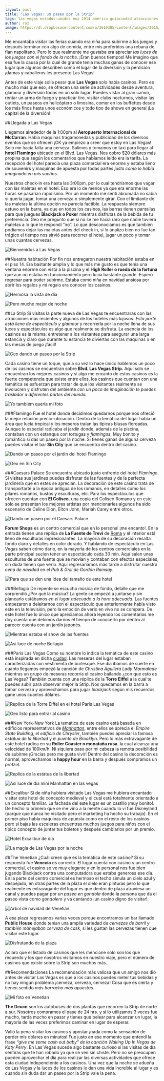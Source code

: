 ```yaml
---
layout: post
title: "Las Vegas: un paseo por la Strip"
tags: las-vegas estados-unidos eua 2014 america guiaciudad atracciones
author: rox
image: https://dl.dropboxusercontent.com/u/1610385/content/images/2015/03/DSC09947.JPG
---
```

Me encantaba visitar las ferias cuando era niña para subirme a los juegos y después terminar con algo de comida, entre mis preferidos una rebana de flan napolitano. Pero lo que realmente  me gustaba era apreciar *las luces de los juegos con el fondo de la noche*. ¡Eran buenos tiempos! Me imagino que esa fue la causa por la cual de grande tenía muchas ganas de conocer ese lugar que algunos describen como el lugar de la diversión y la perdición ¡damas y caballeros les presento Las Vegas!

Antes de este viaje solía pesar que **Las Vegas** solo había casinos. Pero es mucho más que eso, se ofrecen una serie de actividades desde aventura, glamour y diversión todas en un solo lugar. Puedes vistar al gran cañon, rentar un arma de fuego y practicar tiro, visitar clubs nocturnos, visitar las outlets, un paseos en helicóptero o limosina, comer en los buffettes desde los más finos hasta unos económicos y todo tipo de shows en general ¡La capital de la diversión!

##Llegada a Las Vegas

Llegamos alrededor de la 1:00pm al **Aeropuerto Internacional de McCarran**. Había maquinas tragamonedas y publicidad de los diversos eventos que se ofrecen ¡OK ya empiezo a creer que estoy en Las Vegas! Solo me hacía falta una cerveza. Salimos y tomamos un taxi para llegar al **hotel Flamingo** ubicado en el Blvd. Las Vegas. Nos cobro $20 dólares más propina que según los comentarios que habíamos leído era la tarifa. La recepción del hotel parecía una plaza comercial era enorme y estaba lleno de souvenirs y maquinas de apuesta por todas partes *justo como lo había imaginado en mis sueños*.

Nuestros check-in era hasta las 3:00pm, por lo cual tendríamos que vagar con las maletas en el hotel. Eso era lo de menos ya que era enorme las horas se pasarían rapidísimo. Por un momento me sentí abrumada no sabía si quería jugar, tomar una cerveza o simplemente girar. Con el limitante de las maletas la última opción no parecía factible. La respuesta siempre estuvo en la barra, ya que en todos los casinos, las barras tienen pantallas para que juegues **Blackjack o Poker** mientras disfrutas de la bebida de tu preferencia. Geo me pregunto que si no se me hacia raro que nadie tuviera maletas a lo que le respondí “no”. Lo que desconocíamos es que también podíamos dejar las maletas antes del check in, si lo analizo bien no fue tan trágico el tiempo nos sirvió para recorrer el hotel, jugar un poco y tomar unas cuantas cervezas.

![Bienvenidos a Las Vegas](https://dl.dropboxusercontent.com/u/1610385/content/images/2015/03/2013-12-25-12-30-38.jpg)

##Nuestra habitación
Por fin nos entregaron nuestra habitación estaba en el piso 14. Era bastante amplia y lo que más me gusto es que tenía una ventana enorme con vista a la piscina y el **High Roller o rueda de la fortuna** que aun no estaba en funcionamiento pero lucia bastante grande. Espero regresar para poder subirme. Estaba como niña en navidad ansiosa por abrir los regalos y mi regalo era conocer los casinos.

![Hermosa la vista de día](https://dl.dropboxusercontent.com/u/1610385/content/images/2015/03/2013-12-24-15-56-38.jpg)

![Pero mucho mejor de noche](https://dl.dropboxusercontent.com/u/1610385/content/images/2015/03/DSC09908--1-.JPG)

##La Strip 
Si visitas la parte nueva de Las Vegas te encuentraras con las atracciones más recientes y algunos de los hoteles más lujosos. *Esta parte está llena de espectáculo y glamour* y recorrerla por la noche llena de sus luces y espectáculos es algo que realmente se disfruta. La esencia de los casinos es la misma: entretener a los visitantes para asegurar una larga estancia y claro que durante tu estancia te diviertas con las maquinas o en las mesas de juego ¡fácil! 

![Geo dando un paseo por la Strip](https://dl.dropboxusercontent.com/u/1610385/content/images/2015/03/DSC09916-1.JPG)

Cada casino tiene un toque, que a su vez lo hace único hablemos un poco de los casinos se encuentran sobre **Blvd. Las Vegas Strip.** Aquí solo se encuentran los mejores casinos y si algo me encanto de estos casinos es la fuerte competencia que existe entre ellos, los casinos que cuentan con una temática se esfuerzan para tratar de que los visitantes realmente se involucren y disfruten del ambiente *con un poco de imaginación te puedes trasladar a diferentes partes del mundo.* 

![Yo tambiém quería mi foto](https://dl.dropboxusercontent.com/u/1610385/content/images/2015/03/DSC09922.JPG)

###Flamingo
Fue el hotel donde decidimos quedarnos porque nos ofreció la mejor relación precio-ubicación. Dentro de la temática del lugar había un área que lucía tropical y los meseros traían las típicas blusas floreadas. Aunque lo especial radicaba el jardín donde, además de la piscina, contaban con un estanque con tortugas y *flamingos*. Muy bonito y romántico si das un paseo por la noche. Si tienes ganas de alguna cerveza puedes visitar el bar **Sin City** que se encuentra dentro del casino.

![Dando un paseo por el jardin del hotel Flamingo](https://dl.dropboxusercontent.com/u/1610385/content/images/2015/03/DSC09947.JPG)

![Geo en Sin City](https://dl.dropboxusercontent.com/u/1610385/content/images/2015/03/2013-12-25-23-08-21.jpg)

###Caesars Palace
Se encuentra ubicado justo enfrente del hotel *Flamingo*. Si visitas sus jardines puedes disfrutar de las fuentes y de la perfecta jardinería que en estes se aprecian. La decoración de este casino trata de transportarte a la época antigua de los romanos, en detalles como los pilares romanos, bustos y esculturas, etc. Para los espectáculos que ofrecen cuentan con **El Coliseo**, una copia del Coliseo Romano y en este solo se presentan los mejores artistas por mencionarles algunos ha sido escenario de Celine Dion, Elton John, Mariah Carey entre otros. 

![Dando un paseo por el Caesars Palace](https://dl.dropboxusercontent.com/u/1610385/content/images/2015/03/2013-12-24-16-33-27.jpg)

**Forum Shops** es un centro comercial que en lo personal ¡me encanto!. En la entrada tienen una réplica de **La Fuente de Trevi** de [Roma](/tag/roma) y el interior está lleno de esculturas impresionantes. La mayoría de su decoración resalta fondo claro y detalles en color dorado. Y hablando de espectáculo en Las Vegas saben cómo darlo, en la mayoría de los centros comerciales en la parte principal suelen tener un espectáculo cada 30 min. Aquí salen unas esculturas de una fuente que se movían y contaban con efectos especiales, sin duda tienen que verlo. Aquí regresaríamos más tarde a disfrutar nuestra *cena de navidad* en el *Pub & Grill de Gordon Ramsay*.

![Para que se den una idea del  tamaño de este hotel](https://dl.dropboxusercontent.com/u/1610385/content/images/2015/03/2013-12-24-16-34-44.jpg)

###Bellagio
De repente se escucho música de fondo, detalle que me sorprendió ¿Por qué la música? La gente se empezó a juntarse y sin planearlo estábamos *en el lugar adecuado a la hora adecuada*. Las fuentes empezaron a deleitarnos con el espectáculo que anteriormente había visto este en la televisión, pero la emoción de verlo en vivo no se compara. De este hotel fue lo único que apreciamos ahora leyendo los comentarios me doy cuenta que debimos darnos el tiempo de conocerlo por dentro al parecer cuenta con un jardín japonés.

![Mientras estaba el show de las fuentes](https://dl.dropboxusercontent.com/u/1610385/content/images/2015/03/2013-12-24-19-18-51.jpg)

![Así luce de noche Bellagio](https://dl.dropboxusercontent.com/u/1610385/content/images/2015/03/DSC09934.JPG)

###Paris Las Vegas
Como su nombre lo indica la temática de este casino está inspirada en dicha [ciudad](/tag/paris). Las meseras del lugar estaban caracterizadas con vestimenta de burlesque. Ese día íbamos de suerte en cuanto llegamos empezó la canción de *Christina Aguilera Lady Marmalade* mientras un grupo de meseras recorría el casino bailando ¿con que esto es Las Vegas? También cuenta con una réplica de la **Torre Eiffel** a la cual te puedes subir para observar mejor la Strip. Nos quedamos en la barra a tomar cerveza y aprovechamos para jugar *blackjack* según mis recuerdos gane unos cuantos dólares.

![Replica de la Torre Eiffel en el hotel Paris Las Vegas](https://dl.dropboxusercontent.com/u/1610385/content/images/2015/03/DSC09930.JPG)

![Geo listo para entrar al casino](https://dl.dropboxusercontent.com/u/1610385/content/images/2015/03/DSC09932.JPG)

###New York-New York
La temática de este casino está basada en edificios representativos de [*Manhattan*](/tag/new-york), entre ellos se aprecia el *Empire State Building*, *el edificio de Chrysler*, también puedes apreciar la famosa *estatua de la libertad* y el *puente de Brooklyn*. Pero lo más extravagante de este hotel radica en su **Roller Coaster o monataña rusa**, la cual alcanza una velocidad de 100km/h. Ni siquiera paso por mi cabeza la remota posibilidad de subirme ¡Gracias pero me gusta vivir! Dentro del casino la decoración es normal, aprovechamos la **happy hour** en la barra y después compramos un *pretzel*. 

![Replica de la estatua de la libertad](https://dl.dropboxusercontent.com/u/1610385/content/images/2015/03/2013-12-27-11-29-30.jpg)

![Así luce de día mini Manhattan en las vegas ](https://dl.dropboxusercontent.com/u/1610385/content/images/2015/03/2013-12-27-13-18-21.jpg)

##Excalibur
Si de niña hubiera visitado Las Vegas me hubiera encantado visitar este hotel de concepto medieval y el cual está totalmente orientado a un concepto familiar. La fachada del este lugar es un castillo ¡muy bonito!. De hecho lo primero que se me vino a la mente cuando lo vi fue Disneyland (parque que nunca he visitado pero el marketing ha hecho su trabajo). En el primer piso había maquinas de apuesta como en el resto de los casinos pero si bajas las escaleras encuentras muchos juegos para niños con el típico concepto de juntar tus boletos y después cambiarlos por un premio. 

![Hotel Excalibur de día](https://dl.dropboxusercontent.com/u/1610385/content/images/2015/03/2013-12-27-11-31-29-HDR.jpg)

![La magia de Las Vegas por la noche](https://dl.dropboxusercontent.com/u/1610385/content/images/2015/03/2013-12-27-18-59-04-HDR.jpg)

##The Venetian
¿Cuál creen que es la temática de este casino? Si su respuesta fue **Venecia** es correcto. El lugar cuenta con casino y un centro comercial, el casino se ve muy elegante y en lo personal nos fue bien jugando Blackjack contra una computadora que estaba generosa ese día. En la parte del centro comercial es hermoso el techo simula un cielo azul y despejado, en otras partes de la plaza el cielo eran pinturas pero lo que realmente es extravagante del lugar es que dentro de plaza atraviesa un canal y puedes pagar por *un paseo en gondola* donde la persona que da el paseo vista como *gondolero* y va cantando ¡un casino digno de visitar!. 

![Arbol de navidad de Venetian](https://dl.dropboxusercontent.com/u/1610385/content/images/2015/03/2013-12-24-18-16-12.jpg)

A esa plaza regresamos varias veces porque encontramos un bar llamado **Public House** donde tenían una amplia variedad de *cervezas de barril y también manejaban cerveza de cask*, si les gustan las cervezas tienen que visitar este lugar.

![Disfrutando de la plaza](https://dl.dropboxusercontent.com/u/1610385/content/images/2015/03/2013-12-24-17-08-20.jpg)

Aclaro que el listado de casinos que les mencione solo son los que recuerdo y los que nosotros visitamos en nuestro viaje, pero el número de casinos que existe sobre la Strip son muchos más. 

##Recomendaciones
La recomendación más valiosa que un amigo nos dio antes de visitar Las Vegas es que a los casinos puedes meter tus bebidas y no hay ningún problema ¡cerveza, cerveza, cerveza! Cosa que es cierta y tienen sentido *más borracho más apuestas.*

![Mi foto en Venetian ](https://dl.dropboxusercontent.com/u/1610385/content/images/2015/03/2013-12-24-17-03-17.jpg)

**The Deuce** son los autobuses de dos plantas que recorren la Strip de norte a sur. Nosotros compramos el pase de 24 hrs. y si lo utilizamos 3 veces fue mucho, tarda mucho en pasar y tienes que pelear para alcanzar un lugar, la mayoría de las veces preferimos caminar en lugar de esperar.

Valió la pena visitar los casinos y apostar ¡nada como la sensación de perder mis dólares en minutos! Fue justo en ese momento que entendí la frase *“give me some cash out baby”  de la canción Waking Up In Vegas de Katy Perry*. En Las Vegas sucede algo bastante curioso si las visitas de día sentirás que te han robado ya que se ven sin chiste. Pero no se preocupen pueden aprovechar el día para realizar las diversas actividades que ofrece esta ciudad independiente a los casinos. Una vez que la noche se adueña de Las Vegas y la luces de los casinos le dan una vida increíble al lugar y es cuando sin duda dar un paseo por la Strip vale la pena. 
